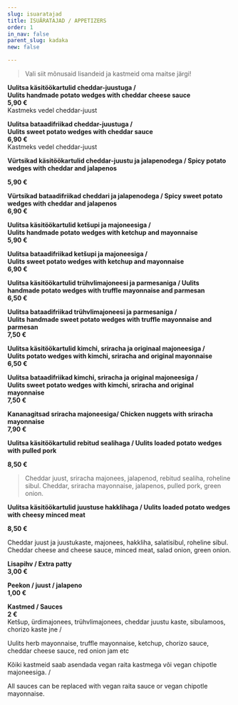```yaml
---
slug: isuaratajad
title: ISUÄRATAJAD / APPETIZERS
order: 1
in_nav: false
parent_slug: kadaka
new: false

---
```

<div class="ellipsis"></div>

> Vali siit mõnusaid lisandeid ja kastmeid oma maitse järgi!

**Uulitsa käsitöökartulid cheddar-juustuga /  
Uulits handmade potato wedges with cheddar cheese sauce**  
**5,90 €**  
<span class="koostis">Kastmeks vedel cheddar-juust</span>

**Uulitsa bataadifriikad cheddar-juustuga /  
Uulits sweet potato wedges with cheddar sauce  
6,90 €**  
<span class="koostis">Kastmeks vedel cheddar-juust</span>

<span class="spicy"></span> **Vürtsikad käsitöökartulid cheddar-juustu ja jalapenodega / Spicy potato wedges with cheddar and jalapenos**

**5,90 €**

<span class="spicy"></span> **Vürtsikad bataadifriikad cheddari ja jalapenodega / Spicy sweet potato wedges with cheddar and jalapenos**  
**6,90 €**

**Uulitsa käsitöökartulid ketšupi ja majoneesiga /  
Uulits handmade potato wedges with ketchup and mayonnaise**  
**5,90 €**

**Uulitsa bataadifriikad ketšupi ja majoneesiga /  
Uulits sweet potato wedges with ketchup and mayonnaise**  
**6,90 €**

**Uulitsa käsitöökartulid trühvlimajoneesi ja parmesaniga / Uulits handmade potato wedges with truffle mayonnaise and parmesan**  
**6,50 €**

**Uulitsa bataadifriikad trühvlimajoneesi ja parmesaniga /  
Uulits handmade sweet potato wedges with truffle mayonnaise and parmesan**   
**7,50 €**

<span class="spicy"></span>**Uulitsa  käsitöökartulid kimchi, sriracha ja originaal majoneesiga /  
Uulits potato wedges with kimchi, sriracha and original mayonnaise**  
**6,50 €**

<span class="spicy"></span>**Uulitsa  bataadifriikad kimchi, sriracha ja original majoneesiga /  
Uulits sweet potato wedges with kimchi, sriracha and original  mayonnaise**  
**7,50 €**

<span class="spicy"></span>**Kananagitsad sriracha majoneesiga/ Chicken nuggets with sriracha mayonnaise**  
**7,90 €**

**Uulitsa käsitöökartulid rebitud sealihaga / Uulits loaded potato wedges with pulled pork**

**8,50 €**

<div class="ellipsis"></div>

> <span class="koostis"> Cheddar juust, sriracha majonees, jalapenod, rebitud sealiha, roheline sibul. Cheddar, sriracha mayonnaise, jalapenos, pulled pork, green onion.

<span class="spicy"></span>

**Uulitsa käsitöökartulid juustuse hakklihaga /  Uulits loaded potato wedges with cheesy minced meat**

**8,50 €**

<span class="koostis"> Cheddar juust ja juustukaste, majonees, hakkliha, salatisibul, roheline sibul. Cheddar cheese and cheese sauce, minced meat, salad onion, green onion.

**Lisapihv / Extra patty**  
**3,00 €**

<span class="spicy"></span>
**Peekon / juust / jalapeno**  
**1,00 €**

**Kastmed / Sauces**  
**2 €**  
<span class="koostis">Ketšup, ürdimajonees, trühvlimajonees, cheddar juustu kaste, sibulamoos, chorizo kaste jne /

Uulits herb mayonnaise, truffle mayonnaise, ketchup, chorizo sauce, cheddar cheese sauce, red onion jam etc</span>

Kõiki kastmeid saab asendada vegan raita kastmega või vegan chipotle majoneesiga. /

All sauces can be replaced with vegan raita sauce or vegan chipotle mayonnaise.